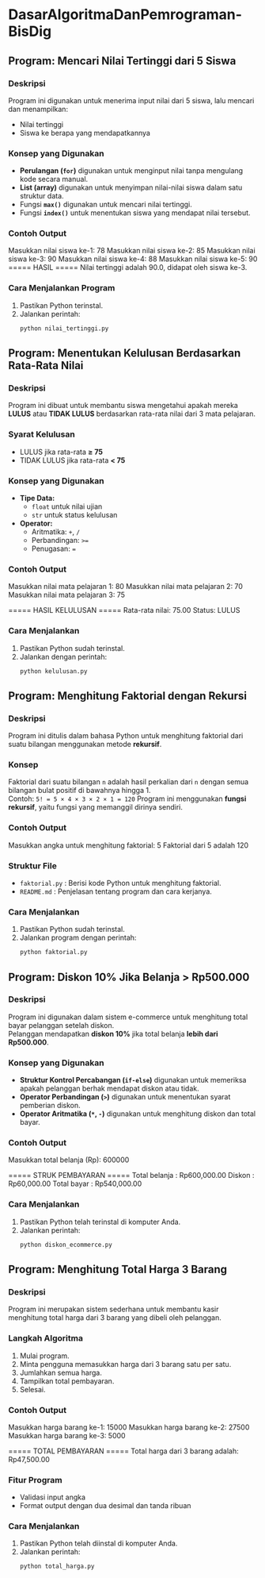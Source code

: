 # DasarAlgoritmaDanPemrograman-BisDig
## Program: Mencari Nilai Tertinggi dari 5 Siswa
### Deskripsi
Program ini digunakan untuk menerima input nilai dari 5 siswa, lalu mencari dan menampilkan:
- Nilai tertinggi
- Siswa ke berapa yang mendapatkannya
### Konsep yang Digunakan
- **Perulangan (`for`)** digunakan untuk menginput nilai tanpa mengulang kode secara manual.
- **List (array)** digunakan untuk menyimpan nilai-nilai siswa dalam satu struktur data.
- Fungsi **`max()`** digunakan untuk mencari nilai tertinggi.
- Fungsi **`index()`** untuk menentukan siswa yang mendapat nilai tersebut.
### Contoh Output
Masukkan nilai siswa ke-1: 78
Masukkan nilai siswa ke-2: 85
Masukkan nilai siswa ke-3: 90
Masukkan nilai siswa ke-4: 88
Masukkan nilai siswa ke-5: 90
===== HASIL =====
Nilai tertinggi adalah 90.0, didapat oleh siswa ke-3.
### Cara Menjalankan Program
1. Pastikan Python terinstal.
2. Jalankan perintah:
   ```bash
   python nilai_tertinggi.py

 ## Program: Menentukan Kelulusan Berdasarkan Rata-Rata Nilai
### Deskripsi
Program ini dibuat untuk membantu siswa mengetahui apakah mereka **LULUS** atau **TIDAK LULUS** berdasarkan rata-rata nilai dari 3 mata pelajaran.
### Syarat Kelulusan
- LULUS jika rata-rata **≥ 75**
- TIDAK LULUS jika rata-rata **< 75**
### Konsep yang Digunakan
- **Tipe Data:**
  - `float` untuk nilai ujian
  - `str` untuk status kelulusan
- **Operator:**
  - Aritmatika: `+`, `/`
  - Perbandingan: `>=`
  - Penugasan: `=`
### Contoh Output
Masukkan nilai mata pelajaran 1: 80
Masukkan nilai mata pelajaran 2: 70
Masukkan nilai mata pelajaran 3: 75

===== HASIL KELULUSAN =====
Rata-rata nilai: 75.00
Status: LULUS
### Cara Menjalankan
1. Pastikan Python sudah terinstal.
2. Jalankan dengan perintah:
   ```bash
   python kelulusan.py
   
 ## Program: Menghitung Faktorial dengan Rekursi
### Deskripsi
Program ini ditulis dalam bahasa Python untuk menghitung faktorial dari suatu bilangan menggunakan metode **rekursif**.
### Konsep
Faktorial dari suatu bilangan `n` adalah hasil perkalian dari `n` dengan semua bilangan bulat positif di bawahnya hingga 1.  
Contoh: `5! = 5 × 4 × 3 × 2 × 1 = 120`
Program ini menggunakan **fungsi rekursif**, yaitu fungsi yang memanggil dirinya sendiri.
### Contoh Output
Masukkan angka untuk menghitung faktorial: 5
Faktorial dari 5 adalah 120
### Struktur File
- `faktorial.py` : Berisi kode Python untuk menghitung faktorial.
- `README.md` : Penjelasan tentang program dan cara kerjanya.
### Cara Menjalankan
1. Pastikan Python sudah terinstal.
2. Jalankan program dengan perintah:
   ```bash
   python faktorial.py

## Program: Diskon 10% Jika Belanja > Rp500.000
### Deskripsi
Program ini digunakan dalam sistem e-commerce untuk menghitung total bayar pelanggan setelah diskon.  
Pelanggan mendapatkan **diskon 10%** jika total belanja **lebih dari Rp500.000**.
### Konsep yang Digunakan
- **Struktur Kontrol Percabangan (`if-else`)** digunakan untuk memeriksa apakah pelanggan berhak mendapat diskon atau tidak.
- **Operator Perbandingan (`>`)** digunakan untuk menentukan syarat pemberian diskon.
- **Operator Aritmatika (`*`, `-`)** digunakan untuk menghitung diskon dan total bayar.
### Contoh Output
Masukkan total belanja (Rp): 600000

===== STRUK PEMBAYARAN =====
Total belanja : Rp600,000.00
Diskon : Rp60,000.00
Total bayar : Rp540,000.00
### Cara Menjalankan
1. Pastikan Python telah terinstal di komputer Anda.
2. Jalankan perintah:
   ```bash
   python diskon_ecommerce.py

## Program: Menghitung Total Harga 3 Barang
### Deskripsi
Program ini merupakan sistem sederhana untuk membantu kasir menghitung total harga dari 3 barang yang dibeli oleh pelanggan.
### Langkah Algoritma
1. Mulai program.
2. Minta pengguna memasukkan harga dari 3 barang satu per satu.
3. Jumlahkan semua harga.
4. Tampilkan total pembayaran.
5. Selesai.
### Contoh Output
Masukkan harga barang ke-1: 15000
Masukkan harga barang ke-2: 27500
Masukkan harga barang ke-3: 5000

===== TOTAL PEMBAYARAN =====
Total harga dari 3 barang adalah: Rp47,500.00

### Fitur Program
- Validasi input angka
- Format output dengan dua desimal dan tanda ribuan
### Cara Menjalankan
1. Pastikan Python telah diinstal di komputer Anda.
2. Jalankan perintah:
   ```bash
   python total_harga.py
